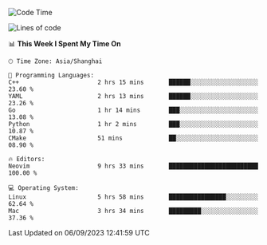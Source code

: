 <!--START_SECTION:waka-->
![Code Time](http://img.shields.io/badge/Code%20Time-1%2C555%20hrs-blue)

![Lines of code](https://img.shields.io/badge/From%20Hello%20World%20I%27ve%20Written-286.3%20thousand%20lines%20of%20code-blue)

📊 **This Week I Spent My Time On** 

```text
🕑︎ Time Zone: Asia/Shanghai

💬 Programming Languages: 
C++                      2 hrs 15 mins       ██████░░░░░░░░░░░░░░░░░░░   23.60 % 
YAML                     2 hrs 13 mins       ██████░░░░░░░░░░░░░░░░░░░   23.26 % 
Go                       1 hr 14 mins        ███░░░░░░░░░░░░░░░░░░░░░░   13.08 % 
Python                   1 hr 2 mins         ███░░░░░░░░░░░░░░░░░░░░░░   10.87 % 
CMake                    51 mins             ██░░░░░░░░░░░░░░░░░░░░░░░   08.90 % 

🔥 Editors: 
Neovim                   9 hrs 33 mins       █████████████████████████   100.00 % 

💻 Operating System: 
Linux                    5 hrs 58 mins       ████████████████░░░░░░░░░   62.64 % 
Mac                      3 hrs 34 mins       █████████░░░░░░░░░░░░░░░░   37.36 % 
```


 Last Updated on 06/09/2023 12:41:59 UTC
<!--END_SECTION:waka-->
